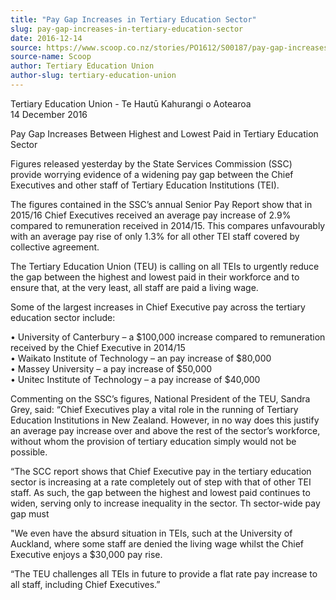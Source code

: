 ```yaml
---
title: "Pay Gap Increases in Tertiary Education Sector"
slug: pay-gap-increases-in-tertiary-education-sector
date: 2016-12-14
source: https://www.scoop.co.nz/stories/PO1612/S00187/pay-gap-increases-in-tertiary-education-sector.htm
source-name: Scoop
author: Tertiary Education Union
author-slug: tertiary-education-union
---
```


<p>Tertiary Education Union - Te Hautū Kahurangi o
Aotearoa<br>14 December 2016</p>

<p>Pay Gap Increases Between
Highest and Lowest Paid in Tertiary Education
Sector</p>

<p>Figures released yesterday by the State Services
Commission (SSC) provide worrying evidence of a widening pay
gap between the Chief Executives and other staff of Tertiary
Education Institutions (TEI).</p>

<p>The figures contained in the
SSC’s annual Senior Pay Report show that in 2015/16 Chief
Executives received an average pay increase of 2.9% compared
to remuneration received in 2014/15. This compares
unfavourably with an average pay rise of only 1.3% for all
other TEI staff covered by collective agreement.</p>

<p>The
Tertiary Education Union (TEU) is calling on all TEIs to
urgently reduce the gap between the highest and lowest paid
in their workforce and to ensure that, at the very least,
all staff are paid a living wage.</p>

<p>Some of the largest
increases in Chief Executive pay across the tertiary
education sector include:</p>

<p>•         University of
Canterbury – a $100,000 increase compared to remuneration
received by the Chief Executive in 2014/15<br>•        
Waikato Institute of Technology – an pay increase of
$80,000<br>•         Massey University – a pay increase
of $50,000<br>•         Unitec Institute of Technology –
a pay increase of $40,000</p>

<p>Commenting on the SSC’s
figures, National President of the TEU, Sandra Grey, said:
“Chief Executives play a vital role in the running of
Tertiary Education Institutions in New Zealand. However, in
no way does this justify an average pay increase over and
above the rest of the sector’s workforce, without whom the
provision of tertiary education simply would not be
possible.
</p>

<p>“The SCC report shows that Chief Executive pay
in the tertiary education sector is increasing at a rate
completely out of step with that of other TEI staff. As
such, the gap between the highest and lowest paid continues
to widen, serving only to increase inequality in the sector.
Th sector-wide pay gap must </p>

<p>"We even have the absurd
situation in TEIs, such at the University of Auckland, where
some staff are denied the living wage whilst the Chief
Executive enjoys a $30,000 pay rise. </p>

<p>“The TEU
challenges all TEIs in future to provide a flat rate pay
increase to all staff, including Chief Executives.”

</p>

